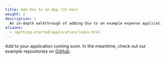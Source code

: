 ```yaml
---
title: Add Oso to an App (15 min)
weight: 2
description: |
  An in-depth walkthrough of adding Oso to an example expense application.
aliases:
  - /getting-started/application/index.html
---
```


Add to your application coming soon. In the meantime, check out our
example repositories on [GitHub](https://github.com/osohq/).
